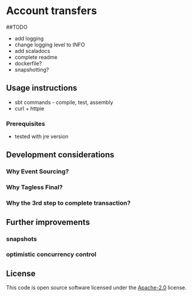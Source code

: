 # Account transfers

##TODO
 - add logging
 - change logging level to INFO
 - add scaladocs
 - complete readme
 - dockerfile?
 - snapshotting?

## Usage instructions

 - sbt commands - compile, test, assembly
 - curl + httpie

### Prerequisites 

 - tested with jre version

## Development considerations

### Why Event Sourcing?

### Why Tagless Final?

### Why the 3rd step to complete transaction?

## Further improvements

### snapshots
### optimistic concurrency control

## License ##

This code is open source software licensed under the
[Apache-2.0](http://www.apache.org/licenses/LICENSE-2.0) license.
